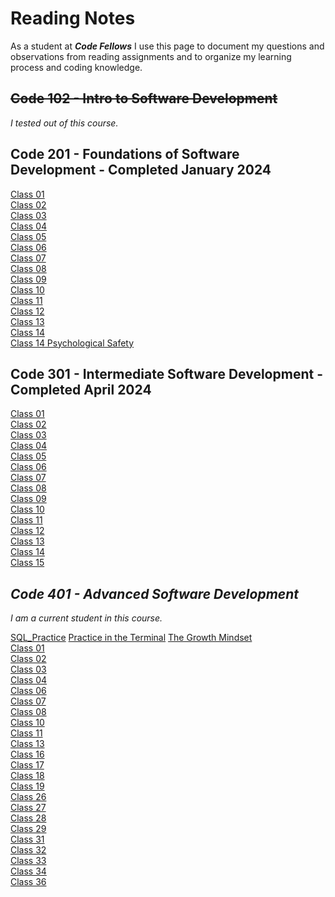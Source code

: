 # Reading Notes

As a student at ***Code Fellows*** I use this page to document my questions and observations from reading assignments and to organize my learning process and coding knowledge.

## ~~Code 102 - Intro to Software Development~~
_I tested out of this course._
## Code 201 - Foundations of Software Development - Completed January 2024
[Class 01](https://bgmcmullen.github.io/reading-notes/201/class-01)\
[Class 02](https://bgmcmullen.github.io/reading-notes/201/class-02)\
[Class 03](https://bgmcmullen.github.io/reading-notes/201/class-03)\
[Class 04](https://bgmcmullen.github.io/reading-notes/201/class-04)\
[Class 05](https://bgmcmullen.github.io/reading-notes/201/class-05)\
[Class 06](https://bgmcmullen.github.io/reading-notes/201/class-06)\
[Class 07](https://bgmcmullen.github.io/reading-notes/201/class-07)\
[Class 08](https://bgmcmullen.github.io/reading-notes/201/class-08)\
[Class 09](https://bgmcmullen.github.io/reading-notes/201/class-09)\
[Class 10](https://bgmcmullen.github.io/reading-notes/201/class-10)\
[Class 11](https://bgmcmullen.github.io/reading-notes/201/class-11)\
[Class 12](https://bgmcmullen.github.io/reading-notes/201/class-12)\
[Class 13](https://bgmcmullen.github.io/reading-notes/201/class-13)\
[Class 14](https://bgmcmullen.github.io/reading-notes/201/class-14)\
[Class 14 Psychological Safety](https://bgmcmullen.github.io/201/reading-notes/class-14-Psychological-Safety)

## Code 301 - Intermediate Software Development - Completed April 2024

[Class 01](https://bgmcmullen.github.io/reading-notes/301/class-01)\
[Class 02](https://bgmcmullen.github.io/reading-notes/301/class-02)\
[Class 03](https://bgmcmullen.github.io/reading-notes/301/class-03)\
[Class 04](https://bgmcmullen.github.io/reading-notes/301/class-04)\
[Class 05](https://bgmcmullen.github.io/reading-notes/301/class-05)\
[Class 06](https://bgmcmullen.github.io/reading-notes/301/class-06)\
[Class 07](https://bgmcmullen.github.io/reading-notes/301/class-07)\
[Class 08](https://bgmcmullen.github.io/reading-notes/301/class-08)\
[Class 09](https://bgmcmullen.github.io/reading-notes/301/class-09)\
[Class 10](https://bgmcmullen.github.io/reading-notes/301/class-10)\
[Class 11](https://bgmcmullen.github.io/reading-notes/301/class-11)\
[Class 12](https://bgmcmullen.github.io/reading-notes/301/class-12)\
[Class 13](https://bgmcmullen.github.io/reading-notes/301/class-13)\
[Class 14](https://bgmcmullen.github.io/reading-notes/301/class-14)\
[Class 15](https://bgmcmullen.github.io/reading-notes/301/class-15)
## *Code 401 - Advanced Software Development*
_I am a current student in this course._

[SQL_Practice](https://bgmcmullen.github.io/reading-notes/401/SQL_Practice)
[Practice in the Terminal](https://bgmcmullen.github.io/reading-notes/401/Practice_in_the_Terminal.md)
[The Growth Mindset](https://bgmcmullen.github.io/reading-notes/401/The_Growth_Mindset.md)\
[Class 01](https://bgmcmullen.github.io/reading-notes/401/class-01)\
[Class 02](https://bgmcmullen.github.io/reading-notes/401/class-02)\
[Class 03](https://bgmcmullen.github.io/reading-notes/401/class-03)\
[Class 04](https://bgmcmullen.github.io/reading-notes/401/class-04)\
[Class 06](https://bgmcmullen.github.io/reading-notes/401/class-06)\
[Class 07](https://bgmcmullen.github.io/reading-notes/401/class-07)\
[Class 08](https://bgmcmullen.github.io/reading-notes/401/class-08)\
[Class 10](https://bgmcmullen.github.io/reading-notes/401/class-10)\
[Class 11](https://bgmcmullen.github.io/reading-notes/401/class-11)\
[Class 13](https://bgmcmullen.github.io/reading-notes/401/class-13)\
[Class 16](https://bgmcmullen.github.io/reading-notes/401/class-16)\
[Class 17](https://bgmcmullen.github.io/reading-notes/401/class-17)\
[Class 18](https://bgmcmullen.github.io/reading-notes/401/class-18)\
[Class 19](https://bgmcmullen.github.io/reading-notes/401/class-19)\
[Class 26](https://bgmcmullen.github.io/reading-notes/401/class-26)\
[Class 27](https://bgmcmullen.github.io/reading-notes/401/class-27)\
[Class 28](https://bgmcmullen.github.io/reading-notes/401/class-28)\
[Class 29](https://bgmcmullen.github.io/reading-notes/401/class-29)\
[Class 31](https://bgmcmullen.github.io/reading-notes/401/class-31)\
[Class 32](https://bgmcmullen.github.io/reading-notes/401/class-32)\
[Class 33](https://bgmcmullen.github.io/reading-notes/401/class-33)\
[Class 34](https://bgmcmullen.github.io/reading-notes/401/class-34)\
[Class 36](https://bgmcmullen.github.io/reading-notes/401/class-36)